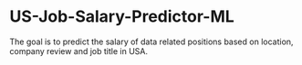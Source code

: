 # US-Job-Salary-Predictor-ML
The goal is to predict the salary of data related positions based on location, company review and job title in USA.
